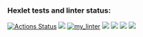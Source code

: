 ### Hexlet tests and linter status:
[![Actions Status](https://github.com/Lithit/python-project-lvl1/workflows/hexlet-check/badge.svg)](https://github.com/Lithit/python-project-lvl1/actions)
<a href="https://codeclimate.com/github/codeclimate/codeclimate/maintainability"><img src="https://api.codeclimate.com/v1/badges/a99a88d28ad37a79dbf6/maintainability" /></a>
[![my_linter](https://github.com/Lithit/python-project-lvl1/actions/workflows/my_linter.yml/badge.svg)](https://github.com/Lithit/python-project-lvl1/actions/workflows/my_linter.yml)
<a href="https://asciinema.org/a/8eZNNQynKqJWZkDFswhVEwoWF" target="_blank"><img src="https://asciinema.org/a/8eZNNQynKqJWZkDFswhVEwoWF.svg" /></a>
<a href="https://asciinema.org/a/OuA2AWThK54BFk2q5mZvSNArv" target="_blank"><img src="https://asciinema.org/a/OuA2AWThK54BFk2q5mZvSNArv.svg" /></a>
<a href="https://asciinema.org/a/IDptDs9zOpbxDYq5sgqj7rDNE" target="_blank"><img src="https://asciinema.org/a/IDptDs9zOpbxDYq5sgqj7rDNE.svg" /></a>
<a href="https://asciinema.org/a/2fkFXaUZML8UWF7o2bMCJwhJi" target="_blank"><img src="https://asciinema.org/a/2fkFXaUZML8UWF7o2bMCJwhJi.svg" /></a>
